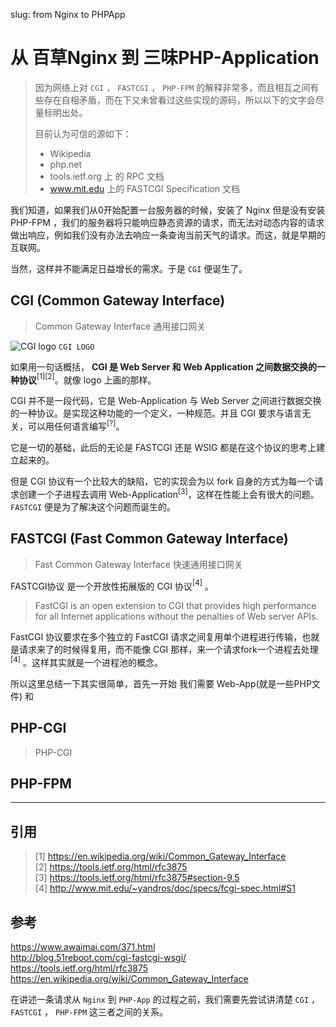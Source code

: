 slug: from Nginx to PHPApp

# 从 百草Nginx 到 三味PHP-Application

> 因为网络上对 `CGI` ， `FASTCGI` ， `PHP-FPM` 的解释非常多，而且相互之间有些存在自相矛盾，而在下又未曾看过这些实现的源码，所以以下的文字会尽量标明出处。  
> 
> 目前认为可信的源如下：
> - Wikipedia
> - php.net
> - tools.ietf.org 上 的 RPC 文档
> - www.mit.edu 上的 FASTCGI Specification 文档

我们知道，如果我们从0开始配置一台服务器的时候，安装了 Nginx 但是没有安装 PHP-FPM ，我们的服务器将只能响应静态资源的请求，而无法对动态内容的请求做出响应，例如我们没有办法去响应一条查询当前天气的请求。而这，就是早期的互联网。

当然，这样并不能满足日益增长的需求。于是 `CGI` 便诞生了。 

## CGI (Common Gateway Interface) 
> Common Gateway Interface 通用接口网关

![CGI logo](https://upload.wikimedia.org/wikipedia/en/c/cd/CGIlogo.gif) `CGI LOGO`

如果用一句话概括， **CGI 是 Web Server 和 Web Application 之间数据交换的一种协议**$^{[1][2]}$。就像 logo 上画的那样。

CGI 并不是一段代码，它是 Web-Application 与 Web Server 之间进行数据交换的一种协议。是实现这种功能的一个定义，一种规范。并且 CGI 要求与语言无关，可以用任何语言编写$^{[?]}$。

它是一切的基础，此后的无论是 FASTCGI 还是 WSIG 都是在这个协议的思考上建立起来的。

但是 CGI 协议有一个比较大的缺陷，它的实现会为以 fork 自身的方式为每一个请求创建一个子进程去调用 Web-Application$^{[3]}$，这样在性能上会有很大的问题。`FASTCGI` 便是为了解决这个问题而诞生的。

## FASTCGI (Fast Common Gateway Interface)
> Fast Common Gateway Interface 快速通用接口网关

FASTCGI协议 是一个开放性拓展版的 CGI 协议$^{[4]}$ 。
> FastCGI is an open extension to CGI that provides high performance for all Internet applications without the penalties of Web server APIs.

FastCGI 协议要求在多个独立的 FastCGI 请求之间复用单个进程进行传输，也就是请求来了的时候得复用，而不能像 CGI 那样，来一个请求fork一个进程去处理$^{[4]}$ 。这样其实就是一个进程池的概念。

所以这里总结一下其实很简单，首先一开始 我们需要 Web-App(就是一些PHP文件) 和 

## PHP-CGI

> PHP-CGI


## PHP-FPM


----
## 引用
> [1] https://en.wikipedia.org/wiki/Common_Gateway_Interface   
> [2] https://tools.ietf.org/html/rfc3875  
> [3] https://tools.ietf.org/html/rfc3875#section-9.5  
> [4] http://www.mit.edu/~yandros/doc/specs/fcgi-spec.html#S1  

## 参考



https://www.awaimai.com/371.html  
http://blog.51reboot.com/cgi-fastcgi-wsgi/  
https://tools.ietf.org/html/rfc3875  
https://en.wikipedia.org/wiki/Common_Gateway_Interface  



在讲述一条请求从 `Nginx` 到 `PHP-App` 的过程之前，我们需要先尝试讲清楚 `CGI` ， `FASTCGI` ， `PHP-FPM` 这三者之间的关系。
   
